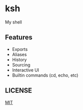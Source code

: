 # ksh

My shell

## Features

- Exports
- Aliases
- History
- Sourcing
- Interactive UI
- Builtin commands (cd, echo, etc)

## LICENSE

[MIT](./LICENSE)
